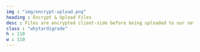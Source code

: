 ```yaml
---
img : "img/encrypt-upload.png"
heading : Encrypt & Upload Files
desc : Files are encrypted client-side before being uploaded to our network, ensuring data is stored securely... and we don’t stop there.
class : "whytardigrade"
h : 110
w : 110
---
```

